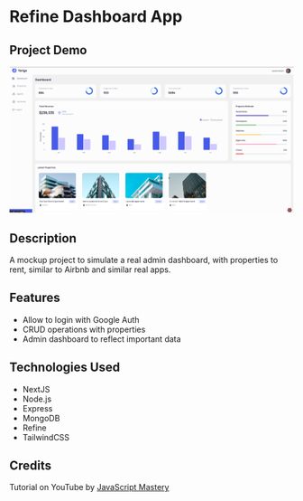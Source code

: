 # Refine Dashboard App
## Project Demo
![Project Demo](./asset/yariga.png)

## Description
A mockup project to simulate a real admin dashboard, with properties to rent, similar to Airbnb and similar real apps.

## Features
- Allow to login with Google Auth
- CRUD operations with properties
- Admin dashboard to reflect important data

## Technologies Used
- NextJS
- Node.js
- Express
- MongoDB
- Refine
- TailwindCSS

## Credits
Tutorial on YouTube by [JavaScript Mastery](https://www.youtube.com/watch?v=k4lHXIzCEkM)